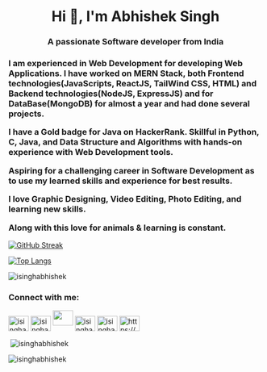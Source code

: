 <!-- - 👋 Hi, I’m @isinghabhishek
- 👀 I’m interested in ...
- 🌱 I’m currently learning ...
- 💞️ I’m looking to collaborate on ...
- 📫 How to reach me ... -->
<h1 align="center">Hi 👋, I'm Abhishek Singh</h1>
<h3 align="center">A passionate Software developer from India</h3>
<h3>I am experienced in Web Development for developing Web Applications.
I have worked on MERN Stack, both Frontend technologies(JavaScripts, ReactJS, TailWind CSS, HTML) and Backend technologies(NodeJS, ExpressJS) and for DataBase(MongoDB) for almost a year and had done several projects.

I have a Gold badge for Java on HackerRank.
Skillful in Python, C, Java, and Data Structure and Algorithms with hands-on experience with Web Development tools.

Aspiring for a challenging career in Software Development as to use my learned skills and experience for best results.

I love Graphic Designing, Video Editing, Photo Editing, and learning new skills.

Along with this love for animals & learning is constant.</h3>
<!---
isinghabhishek/isinghabhishek is a ✨ special ✨ repository because its `README.md` (this file) appears on your GitHub profile.
You can click the Preview link to take a look at your changes.
--->

[![GitHub Streak](https://streak-stats.demolab.com?user=isinghabhishek&theme=dark&mode=weekly)](https://git.io/streak-stats)

[![Top Langs](https://github-readme-stats.vercel.app/api/top-langs/?username=isinghabhishek&layout=compact&theme=dark)](https://github.com/isinghabhishek/github-readme-stats)


<p align="left"> <img src="https://komarev.com/ghpvc/?username=isinghabhishek&label=Profile%20views&color=0e75b6&style=flat" alt="isinghabhishek" /> </p>

<h3 align="left">Connect with me:</h3>
<p align="left">
<a href="https://twitter.com/isinghabhishek1" target="blank"><img align="center" src="https://raw.githubusercontent.com/rahuldkjain/github-profile-readme-generator/master/src/images/icons/Social/twitter.svg" alt="isinghabhishek1" height="30" width="40" /></a>
<a href="https://linkedin.com/in/isinghabhishek/" target="blank"><img align="center" src="https://raw.githubusercontent.com/rahuldkjain/github-profile-readme-generator/master/src/images/icons/Social/linked-in-alt.svg" alt="isinghabhishek/" height="30" width="40" /></a>
<a href="https://hashnode.com/@abhiishek" target="_blank" align="center" rel="noreferrer"><img src="https://raw.githubusercontent.com/danielcranney/readme-generator/main/public/icons/socials/hashnode.svg" width="40" height="30" /></a>
<a href="https://www.hackerrank.com/isinghabhishek" target="blank"><img align="center" src="https://raw.githubusercontent.com/rahuldkjain/github-profile-readme-generator/master/src/images/icons/Social/hackerrank.svg" alt="isinghabhishek" height="30" width="40" /></a>
<a href="https://www.leetcode.com/isinghabhishek" target="blank"><img align="center" src="https://raw.githubusercontent.com/rahuldkjain/github-profile-readme-generator/master/src/images/icons/Social/leet-code.svg" alt="isinghabhishek" height="30" width="40" /></a>
<a href="https://auth.geeksforgeeks.org/user/isinghabhishek05/practice" target="blank"><img align="center" src="https://raw.githubusercontent.com/rahuldkjain/github-profile-readme-generator/master/src/images/icons/Social/geeks-for-geeks.svg" alt="https://auth.geeksforgeeks.org/user/isinghabhishek05/practice" height="30" width="40" /></a>
</p>

<p>&nbsp;<img align="center" src="https://github-readme-stats.vercel.app/api?username=isinghabhishek&show_icons=true&locale=en" alt="isinghabhishek" /></p>

<p><img align="center" src="https://github-readme-streak-stats.herokuapp.com/?user=isinghabhishek&" alt="isinghabhishek" /></p>
